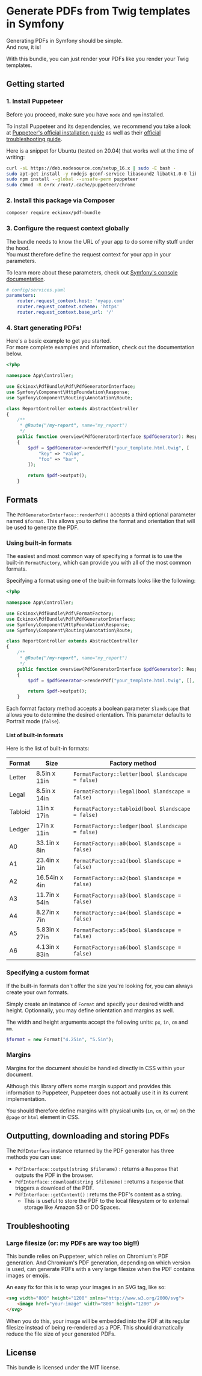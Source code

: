 # Generate PDFs from Twig templates in Symfony

Generating PDFs in Symfony should be simple.  
And now, it is!

With this bundle, you can just render your PDFs like you render your Twig templates.


## Getting started

### 1. Install Puppeteer
Before you proceed, make sure you have `node` and `npm` installed.

To install Puppeteer and its dependencies, we recommend you take a look at 
[Puppeteer's official installation guide](https://developers.google.com/web/tools/puppeteer/get-started) 
as well as their [official troubleshooting guide](https://github.com/puppeteer/puppeteer/blob/main/docs/troubleshooting.md).

Here is a snippet for Ubuntu (tested on 20.04) that works well at the time of writing:

```bash
curl -sL https://deb.nodesource.com/setup_16.x | sudo -E bash -
sudo apt-get install -y nodejs gconf-service libasound2 libatk1.0-0 libc6 libcairo2 libcups2 libdbus-1-3 libexpat1 libfontconfig1 libgcc1 libgconf-2-4 libgdk-pixbuf2.0-0 libglib2.0-0 libgtk-3-0 libnspr4 libpango-1.0-0 libpangocairo-1.0-0 libstdc++6 libx11-6 libx11-xcb1 libxcb1 libxcomposite1 libxcursor1 libxdamage1 libxext6 libxfixes3 libxi6 libxrandr2 libxrender1 libxss1 libxtst6 ca-certificates fonts-liberation libappindicator1 libnss3 lsb-release xdg-utils wget libappindicator3-1 libatk-bridge2.0-0 libgbm1
sudo npm install --global --unsafe-perm puppeteer
sudo chmod -R o+rx /root/.cache/puppeteer/chrome
```


### 2. Install this package via Composer

```bash
composer require eckinox/pdf-bundle
```


### 3. Configure the request context globally

The bundle needs to know the URL of your app to do some nifty stuff under the hood.  
You must therefore define the request context for your app in your parameters.

To learn more about these parameters, check out [Symfony's console documentation](https://symfony.com/doc/4.1/console/request_context.html#configuring-the-request-context-globally).

```yaml
# config/services.yaml
parameters:
    router.request_context.host: 'myapp.com'
    router.request_context.scheme: 'https'
    router.request_context.base_url: '/'
```


### 4. Start generating PDFs!

Here's a basic example to get you started.  
For more complete examples and information, check out the documentation below.

```php
<?php

namespace App\Controller;

use Eckinox\PdfBundle\Pdf\PdfGeneratorInterface;
use Symfony\Component\HttpFoundation\Response;
use Symfony\Component\Routing\Annotation\Route;

class ReportController extends AbstractController
{
    /**
     * @Route("/my-report", name="my_report")
     */
    public function overview(PdfGeneratorInterface $pdfGenerator): Response
    {
        $pdf = $pdfGenerator->renderPdf("your_template.html.twig", [
            "key" => "value",
            "foo" => "bar",
        ]);

        return $pdf->output();
    }
```


## Formats

The `PdfGeneratorInterface::renderPdf()` accepts a third optional parameter named `$format`.
This allows you to define the format and orientation that will be used to generate the PDF.

### Using built-in formats

The easiest and most common way of specifying a format is to use the built-in `FormatFactory`,
which can provide you with all of the most common formats. 

Specifying a format using one of the built-in formats looks like the following:
```php
<?php

namespace App\Controller;

use Eckinox\PdfBundle\Pdf\FormatFactory;
use Eckinox\PdfBundle\Pdf\PdfGeneratorInterface;
use Symfony\Component\HttpFoundation\Response;
use Symfony\Component\Routing\Annotation\Route;

class ReportController extends AbstractController
{
    /**
     * @Route("/my-report", name="my_report")
     */
    public function overview(PdfGeneratorInterface $pdfGenerator): Response
    {
        $pdf = $pdfGenerator->renderPdf("your_template.html.twig", [], FormatFactory::a4());

        return $pdf->output();
    }
```

Each format factory method accepts a boolean parameter `$landscape` that allows you to determine the 
desired orientation. This parameter defaults to Portrait mode (`false`).

#### List of built-in formats

Here is the list of built-in formats:

| Format  | Size          | Factory method                                    |
| ------- | ------------- | ------------------------------------------------- |
| Letter  | 8.5in x 11in  | `FormatFactory::letter(bool $landscape = false)`  |
| Legal   | 8.5in x 14in  | `FormatFactory::legal(bool $landscape = false)`   |
| Tabloid | 11in x 17in   | `FormatFactory::tabloid(bool $landscape = false)` |
| Ledger  | 17in x 11in   | `FormatFactory::ledger(bool $landscape = false)`  |
| A0      | 33.1in x 8in  | `FormatFactory::a0(bool $landscape = false)`      |
| A1      | 23.4in x 1in  | `FormatFactory::a1(bool $landscape = false)`      |
| A2      | 16.54in x 4in | `FormatFactory::a2(bool $landscape = false)`      |
| A3      | 11.7in x 54in | `FormatFactory::a3(bool $landscape = false)`      |
| A4      | 8.27in x 7in  | `FormatFactory::a4(bool $landscape = false)`      |
| A5      | 5.83in x 27in | `FormatFactory::a5(bool $landscape = false)`      |
| A6      | 4.13in x 83in | `FormatFactory::a6(bool $landscape = false)`      |


### Specifying a custom format

If the built-in formats don't offer the size you're looking for, you can always create your
own formats.

Simply create an instance of `Format` and specify your desired width and height. Optionnally,
you may define orientation and margins as well.

The width and height arguments accept the following units: `px`, `in`, `cm` and `mm`.

```php
$format = new Format("4.25in", "5.5in");
```


### Margins

Margins for the document should be handled directly in CSS within your document.

Although this library offers some margin support and provides this information to Puppeteer,
Puppeteer does not actually use it in its current implementation.

You should therefore define margins with physical units (`in`, `cm`, or `mm`) on the `@page` 
or `html` element in CSS.


## Outputting, downloading and storing PDFs

The `PdfInterface` instance returned by the PDF generator has three methods you can use:

- `PdfInterface::output(string $filename)` : returns a `Response` that outputs the PDF in the browser.
- `PdfInterface::download(string $filename)` : returns a `Response` that triggers a download of the PDF.
- `PdfInterface::getContent()` : returns the PDF's content as a string. 
  - This is useful to store the PDF to the local filesystem or to external storage like Amazon S3 or DO Spaces.


## Troubleshooting

### Large filesize (or: my PDFs are way too big!!)

This bundle relies on Puppeteer, which relies on Chromium's PDF generation. And Chromium's PDF generation, 
depending on which version is used, can generate PDFs with a very large filesize when the PDF contains 
images or emojis.

An easy fix for this is to wrap your images in an SVG tag, like so:

```html
<svg width="800" height="1200" xmlns="http://www.w3.org/2000/svg">
	<image href="your-image" width="800" height="1200" />
</svg>
```

When you do this, your image will be embedded into the PDF at its regular filesize instead of being 
re-rendered as a PDF. This should dramatically reduce the file size of your generated PDFs.


## License

This bundle is licensed under the MIT license.
